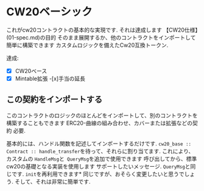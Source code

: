 # CW20ベーシック

これがcw20コントラクトの基本的な実現です. それは達成します
【CW20仕様】(01-spec.md)の目的
そのまま展開するか、他のコントラクトをインポートして簡単に構築できます
カスタムロジックを備えたCw20互換トークン.

達成:

-[x] CW20ベース
-[x] Mintable拡張
-[x]手当の延長

## この契約をインポートする

このコントラクトのロジックのほとんどをインポートして、別のコントラクトを構築することもできます
ERC20-曲線の組み合わせ、カバーまたは拡張などの契約
必要.

基本的には、ハンドル関数を記述してインポートするだけです.
`cw20_base :: Contract :: handle_transfer`を待って、それらに割り当てます.
これにより、カスタムの `HandleMsg`と` QueryMsg`を追加で使用できます
呼び出してから、標準cw20の基礎となる実装を使用します
サポートしたいメッセージ. `QueryMsg`と同じです. `init`を再利用できます*
同じですが、おそらく変更したいと思うでしょう. そして、それは非常に簡単です.
